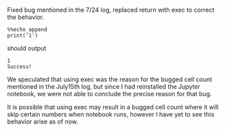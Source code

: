 Fixed bug mentioned in the 7/24 log, replaced return with exec to correct the behavior.

```
%%echo_append 
print('1')
```

should output 

```
1
Success!
```

We speculated that using exec was the reason for the bugged cell count mentioned in the July15th log, but since 
I had reinstalled the Jupyter notebook, we were not able to conclude the precise reason for that bug. 

It is possible that using exec may result in a bugged cell count where it will skip certain numbers when notebook runs, however I have yet to 
see this behavior arise as of now. 
